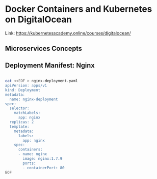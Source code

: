 # Docker Containers and Kubernetes on DigitalOcean

Link: https://kubernetesacademy.online/courses/digitalocean/

## Microservices Concepts




## Deployment Manifest: Nginx 


```bash

cat <<EOF > nginx-deployment.yaml
apiVersion: apps/v1
kind: Deployment
metadata:
  name: nginx-deployment
spec:
  selector:
    matchLabels:
      app: nginx
  replicas: 2
  template:
    metadata:
      labels:
        app: nginx
    spec:
      containers:
      - name: nginx
        image: nginx:1.7.9
        ports:
        - containerPort: 80
EOF
```